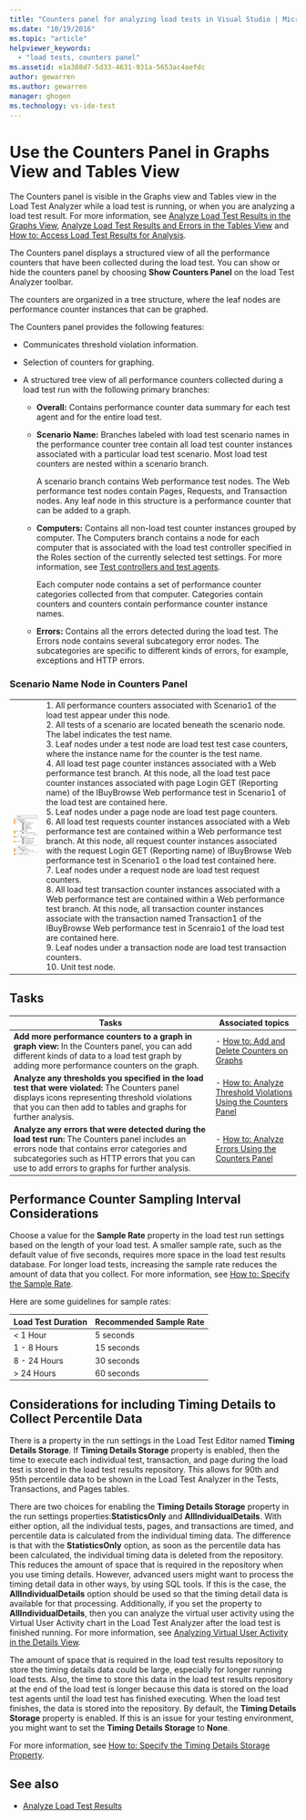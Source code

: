 ```yaml
---
title: "Counters panel for analyzing load tests in Visual Studio | Microsoft Docs"
ms.date: "10/19/2016"
ms.topic: "article"
helpviewer_keywords:
  - "load tests, counters panel"
ms.assetid: e1a388d7-5d33-4631-931a-5653ac4aefdc
author: gewarren
ms.author: gewarren
manager: ghogen
ms.technology: vs-ide-test
---
```

# Use the Counters Panel in Graphs View and Tables View

The Counters panel is visible in the Graphs view and Tables view in the Load Test Analyzer while a load test is running, or when you are analyzing a load test result. For more information, see [Analyze Load Test Results in the Graphs View](../test/analyze-load-test-results-in-the-graphs-view.md), [Analyze Load Test Results and Errors in the Tables View](../test/analyze-load-test-results-and-errors-in-the-tables-view.md) and [How to: Access Load Test Results for Analysis](../test/how-to-access-load-test-results-for-analysis.md).

The Counters panel displays a structured view of all the performance counters that have been collected during the load test. You can show or hide the counters panel by choosing **Show Counters Panel** on the load Test Analyzer toolbar.

The counters are organized in a tree structure, where the leaf nodes are performance counter instances that can be graphed.

The Counters panel provides the following features:

-   Communicates threshold violation information.

-   Selection of counters for graphing.

-   A structured tree view of all performance counters collected during a load test run with the following primary branches:

    -   **Overall:** Contains performance counter data summary for each test agent and for the entire load test.

    -   **Scenario Name:** Branches labeled with load test scenario names in the performance counter tree contain all load test counter instances associated with a particular load test scenario. Most load test counters are nested within a scenario branch.

         A scenario branch contains Web performance test nodes. The Web performance test nodes contain Pages, Requests, and Transaction nodes. Any leaf node in this structure is a performance counter that can be added to a graph.

    -   **Computers:** Contains all non-load test counter instances grouped by computer. The Computers branch contains a node for each computer that is associated with the load test controller specified in the Roles section of the currently selected test settings. For more information, see [Test controllers and test agents](configure-test-agents-and-controllers-for-load-tests.md).

         Each computer node contains a set of performance counter categories collected from that computer. Categories contain counters and counters contain performance counter instance names.

    -   **Errors:** Contains all the errors detected during the load test. The Errors node contains several subcategory error nodes. The subcategories are specific to different kinds of errors, for example, exceptions and HTTP errors.

### Scenario Name Node in Counters Panel

|||
|-|-|
|![Counter panel's scenario name node](../test/media/ltest__namenode.png)|1. All performance counters associated with Scenario1 of the load test appear under this node.<br />2. All tests of a scenario are located beneath the scenario node. The label indicates the test name.<br />3. Leaf nodes under a test node are load test test case counters, where the instance name for the counter is the test name.<br />4. All load test page counter instances associated with a Web performance test branch. At this node, all the load test pace counter instances associated with page Login GET (Reporting name) of the IBuyBrowse Web performance test in Scenario1 of the load test are contained here.<br />5. Leaf nodes under a page node are load test page counters.<br />6. All load test requests counter instances associated with a Web performance test are contained within a Web performance test branch. At this node, all request counter instances associated with the request Login GET (Reporting name) of IBuyBrowse Web performance test in Scenario1 o the load test contained here.<br />7. Leaf nodes under a request node are load test request counters.<br />8. All load test transaction counter instances associated with a Web performance test are contained within a Web performance test branch. At this node, all transaction counter instances associate with the transaction named Transaction1 of the IBuyBrowse Web performance test in Scenraio1 of the load test are contained here.<br />9. Leaf nodes under a transaction node are load test transaction counters.<br />10. Unit test node.|

## Tasks

|Tasks|Associated topics|
|-----------|-----------------------|
|**Add more performance counters to a graph in graph view:** In the Counters panel, you can add different kinds of data to a load test graph by adding more performance counters on the graph.|-   [How to: Add and Delete Counters on Graphs](../test/how-to-add-and-delete-counters-on-graphs-in-load-test-results.md)|
|**Analyze any thresholds you specified in the load test that were violated:** The Counters panel displays icons representing threshold violations that you can then add to tables and graphs for further analysis.|-   [How to: Analyze Threshold Violations Using the Counters Panel](../test/analyze-threshold-rule-violations-in-load-tests.md)|
|**Analyze any errors that were detected during the load test run:** The Counters panel includes an errors node that contains error categories and subcategories such as HTTP errors that you can use to add errors to graphs for further analysis.|-   [How to: Analyze Errors Using the Counters Panel](../test/how-to-analyze-errors-using-the-counters-panel.md)|

## Performance Counter Sampling Interval Considerations

Choose a value for the **Sample Rate** property in the load test run settings based on the length of your load test. A smaller sample rate, such as the default value of five seconds, requires more space in the load test results database. For longer load tests, increasing the sample rate reduces the amount of data that you collect. For more information, see [How to: Specify the Sample Rate](../test/how-to-specify-the-sample-rate-for-a-load-test.md).

Here are some guidelines for sample rates:

|Load Test Duration|Recommended Sample Rate|
|------------------------|-----------------------------|
|\< 1 Hour|5 seconds|
|1 - 8 Hours|15 seconds|
|8 - 24 Hours|30 seconds|
|> 24 Hours|60 seconds|

## Considerations for including Timing Details to Collect Percentile Data

There is a property in the run settings in the Load Test Editor named **Timing Details Storage**. If **Timing Details Storage** property is enabled, then the time to execute each individual test, transaction, and page during the load test is stored in the load test results repository. This allows for 90th and 95th percentile data to be shown in the Load Test Analyzer in the Tests, Transactions, and Pages tables.

There are two choices for enabling the **Timing Details Storage** property in the run settings properties:**StatisticsOnly** and **AllIndividualDetails**. With either option, all the individual tests, pages, and transactions are timed, and percentile data is calculated from the individual timing data. The difference is that with the **StatisticsOnly** option, as soon as the percentile data has been calculated, the individual timing data is deleted from the repository. This reduces the amount of space that is required in the repository when you use timing details. However, advanced users might want to process the timing detail data in other ways, by using SQL tools. If this is the case, the **AllIndividualDetails** option should be used so that the timing detail data is available for that processing. Additionally, if you set the property to **AllIndividualDetails**, then you can analyze the virtual user activity using the Virtual User Activity chart in the Load Test Analyzer after the load test is finished running. For more information, see [Analyzing Virtual User Activity in the Details View](../test/analyze-load-test-virtual-user-activity-in-the-details-view.md).

The amount of space that is required in the load test results repository to store the timing details data could be large, especially for longer running load tests. Also, the time to store this data in the load test results repository at the end of the load test is longer because this data is stored on the load test agents until the load test has finished executing. When the load test finishes, the data is stored into the repository. By default, the **Timing Details Storage** property is enabled. If this is an issue for your testing environment, you might want to set the **Timing Details Storage** to **None**.

For more information, see [How to: Specify the Timing Details Storage Property](../test/how-to-specify-the-timing-details-storage-property-for-a-load-test.md).

## See also

- [Analyze Load Test Results](../test/analyze-load-test-results-using-the-load-test-analyzer.md)